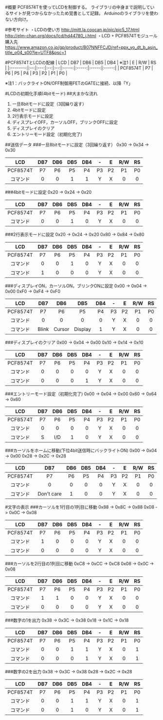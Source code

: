 #概要
PCF8574Tを使ってLCDを制御する。
ライブラリの中身まで説明しているサイトが見つからなかったため覚書として記録。
Arduinoのライブラリを使わない方向け。


#参考サイト
・LCDの使い方
http://mitt.la.coocan.jp/pic/pic5_17.html
http://elm-chan.org/docs/lcd/hd44780_j.html
・LCD + PCF8574Tモジュール　購入先
https://www.amazon.co.jp/gp/product/B07NNFFCJD/ref=ppx_yo_dt_b_asin_title_o04_s00?ie=UTF8&psc=1

#PCF8574TとLCDの配線
| LCD | DB7 | DB6 | DB5 | DB4 | ※注1 | E | R/W | RS |
|:--------:|:--:|:---:|:--:|:--:|:-----:|:-----:|:-----:|:-----:|
| PCF8574T | P7 | P6 | P5 | P4 | P3 | P2 | P1 | P0 |

※注1：バックライトON/OFF制御用FETのGATEに接続、以降「Y」

#LCDの初期化手順(4bitモード)
##大まかな流れ
1. 一旦8bitモードに設定（3回繰り返す）
2. 4bitモードに設定
3. 2行表示モードに設定
4. ディスプレイOFF，カーソルOFF，ブリンクOFFに設定
5. ディスプレイのクリア
6. エントリーモード設定（初期化完了)

##送信データ
###一旦8bitモードに設定（3回繰り返す）
0x30 -> 0x34 -> 0x30

| LCD | DB7 | DB6 | DB5 | DB4 | - | E | R/W | RS |
|:--------:|:--:|:---:|:--:|:--:|:-----:|:-----:|:-----:|:-----:|
| PCF8574T | P7 | P6 | P5 | P4 | P3 | P2 | P1 | P0 |
| コマンド | 0 | 0 | 1 | 1 | Y | X | 0 | 0 |

###4bitモードに設定
0x20 -> 0x24 -> 0x20

| LCD | DB7 | DB6 | DB5 | DB4 | - | E | R/W | RS |
|:--------:|:--:|:---:|:--:|:--:|:-----:|:-----:|:-----:|:-----:|
| PCF8574T | P7 | P6 | P5 | P4 | P3 | P2 | P1 | P0 |
| コマンド | 0 | 0 | 1 | 0 | Y | X | 0 | 0 |

###2行表示モードに設定
0x20 -> 0x24 -> 0x20
0x80 -> 0x84 -> 0x80

| LCD | DB7 | DB6 | DB5 | DB4 | - | E | R/W | RS |
|:--------:|:--:|:---:|:--:|:--:|:-----:|:-----:|:-----:|:-----:|
| PCF8574T | P7 | P6 | P5 | P4 | P3 | P2 | P1 | P0 |
| コマンド | 0 | 0 | 1 | 0 | Y | X | 0 | 0 |
| コマンド | 1 | 0 | 0 | 0 | Y | X | 0 | 0 |

###ディスプレイON，カーソルON，ブリンクONに設定
0x00 -> 0x04 -> 0x00
0xF0 -> 0xF4 -> 0xF0

| LCD | DB7 | DB6 | DB5 | DB4 | - | E | R/W | RS |
|:--------:|:--:|:---:|:--:|:--:|:-----:|:-----:|:-----:|:-----:|
| PCF8574T | P7 | P6 | P5 | P4 | P3 | P2 | P1 | P0 |
| コマンド | 0 | 0 | 0 | 0 | Y | X | 0 | 0 |
| コマンド | Blink | Cursor | Display | 1 | Y | X | 0 | 0 |

###ディスプレイのクリア
0x00 -> 0x04 -> 0x00
0x10 -> 0x14 -> 0x10

| LCD | DB7 | DB6 | DB5 | DB4 | - | E | R/W | RS |
|:--------:|:--:|:---:|:--:|:--:|:-----:|:-----:|:-----:|:-----:|
| PCF8574T | P7 | P6 | P5 | P4 | P3 | P2 | P1 | P0 |
| コマンド | 0 | 0 | 0 | 0 | Y | X | 0 | 0 |
| コマンド | 0 | 0 | 0 | 1 | Y | X | 0 | 0 |

###エントリーモード設定（初期化完了)
0x00 -> 0x04 -> 0x00
0x60 -> 0x64 -> 0x60

| LCD | DB7 | DB6 | DB5 | DB4 | - | E | R/W | RS |
|:--------:|:--:|:---:|:--:|:--:|:-----:|:-----:|:-----:|:-----:|
| PCF8574T | P7 | P6 | P5 | P4 | P3 | P2 | P1 | P0 |
| コマンド | 0 | 0 | 0 | 0 | Y | X | 0 | 0 |
| コマンド | S | I/D | 1 | 0 | Y | X | 0 | 0 |

###カーソルをホームに移動(下位4bit送信時にバックライトON)
0x00 -> 0x04 -> 0x00
0x28 -> 0x2C -> 0x28

| LCD | DB7 | DB6 | DB5 | DB4 | - | E | R/W | RS |
|:--------:|:--:|:---:|:--:|:--:|:-----:|:-----:|:-----:|:-----:|
| PCF8574T | P7 | P6 | P5 | P4 | P3 | P2 | P1 | P0 |
| コマンド | 0 | 0 | 0 | 0 | Y | X | 0 | 0 |
| コマンド | Don't care | 1 | 0 | 0 | Y | X | 0 | 0 |


#文字の表示
###カーソルを1行目の1列目に移動
0x88 -> 0x8C -> 0x88
0x08 -> 0x0C -> 0x08

| LCD | DB7 | DB6 | DB5 | DB4 | - | E | R/W | RS |
|:--------:|:--:|:---:|:--:|:--:|:-----:|:-----:|:-----:|:-----:|
| PCF8574T | P7 | P6 | P5 | P4 | P3 | P2 | P1 | P0 |
| コマンド | 1 | 0 | 0 | 0 | Y | X | 0 | 0 |
| コマンド | 0 | 0 | 0 | 0 | Y | X | 0 | 0 |

###カーソルを2行目の1列目に移動
0xC8 -> 0xCC -> 0xC8
0x08 -> 0x0C -> 0x08

| LCD | DB7 | DB6 | DB5 | DB4 | - | E | R/W | RS |
|:--------:|:--:|:---:|:--:|:--:|:-----:|:-----:|:-----:|:-----:|
| PCF8574T | P7 | P6 | P5 | P4 | P3 | P2 | P1 | P0 |
| コマンド | 1 | 1 | 0 | 0 | Y | X | 0 | 0 |
| コマンド | 0 | 0 | 0 | 0 | Y | X | 0 | 0 |

###数字の1を出力
0x38 -> 0x3C -> 0x38
0x18 -> 0x1C -> 0x18

| LCD | DB7 | DB6 | DB5 | DB4 | - | E | R/W | RS |
|:--------:|:--:|:---:|:--:|:--:|:-----:|:-----:|:-----:|:-----:|
| PCF8574T | P7 | P6 | P5 | P4 | P3 | P2 | P1 | P0 |
| コマンド | 0 | 0 | 1 | 1 | Y | X | 0 | 1 |
| コマンド | 0 | 0 | 0 | 1 | Y | X | 0 | 1 |

###数字の2を出力
0x38 -> 0x3C -> 0x38
0x28 -> 0x2C -> 0x28

| LCD | DB7 | DB6 | DB5 | DB4 | - | E | R/W | RS |
|:--------:|:--:|:---:|:--:|:--:|:-----:|:-----:|:-----:|:-----:|
| PCF8574T | P7 | P6 | P5 | P4 | P3 | P2 | P1 | P0 |
| コマンド | 0 | 0 | 1 | 1 | Y | X | 0 | 1 |
| コマンド | 0 | 0 | 1 | 0 | Y | X | 0 | 1 |
